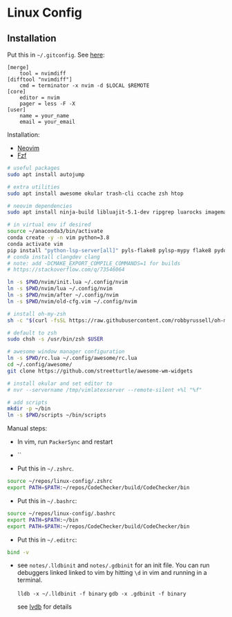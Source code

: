 # Linux Config

## Installation

Put this in `~/.gitconfig`. See [here](https://github.com/neovim/neovim/issues/2377):

    [merge]
        tool = nvimdiff
    [difftool "nvimdiff"] 
        cmd = terminator -x nvim -d $LOCAL $REMOTE
    [core]
        editor = nvim
        pager = less -F -X
    [user]
        name = your_name
        email = your_email

Installation:

* [Neovim](https://github.com/neovim/neovim)
* [Fzf](https://github.com/junegunn/fzf)

```bash
# useful packages
sudo apt install autojump 

# extra utilities
sudo apt install awesome okular trash-cli ccache zsh htop

# neovim dependencies
sudo apt install ninja-build libluajit-5.1-dev ripgrep luarocks imagemagick

# in virtual env if desired
source ~/anaconda3/bin/activate
conda create -y -n vim python=3.8
conda activate vim
pip install "python-lsp-server[all]" pyls-flake8 pylsp-mypy flake8 pydocstyle pylint mypy python-lsp-black jedi isort black
# conda install clangdev clang
# note: add -DCMAKE_EXPORT_COMPILE_COMMANDS=1 for builds
# https://stackoverflow.com/q/73546064

ln -s $PWD/nvim/init.lua ~/.config/nvim
ln -s $PWD/nvim/lua ~/.config/nvim
ln -s $PWD/nvim/after ~/.config/nvim
ln -s $PWD/nvim/old-cfg.vim ~/.config/nvim

# install oh-my-zsh
sh -c "$(curl -fsSL https://raw.githubusercontent.com/robbyrussell/oh-my-zsh/master/tools/install.sh)"

# default to zsh
sudo chsh -s /usr/bin/zsh $USER

# awesome window manager configuration
ln -s $PWD/rc.lua ~/.config/awesome/rc.lua
cd ~/.config/awesome/
git clone https://github.com/streetturtle/awesome-wm-widgets

# install okular and set editor to 
# nvr --servername /tmp/vimlatexserver --remote-silent +%l "%f"

# add scripts
mkdir -p ~/bin
ln -s $PWD/scripts ~/bin/scripts
```

Manual steps:

* In vim, run `PackerSync` and restart

* ``

* Put this in `~/.zshrc`.

```bash
source ~/repos/linux-config/.zshrc
export PATH=$PATH:~/repos/CodeChecker/build/CodeChecker/bin
```

* Put this in `~/.bashrc`:

```bash
source ~/repos/linux-config/.bashrc
export PATH=$PATH:~/bin
export PATH=$PATH:~/repos/CodeChecker/build/CodeChecker/bin
```

* Put this in `~/.editrc`:

```bash
bind -v
```

* see ``notes/.lldbinit`` and ``notes/.gdbinit`` for an init file. You can run
  debuggers linked linked to vim by hitting ``\d`` in vim and running in a terminal.

  ```lldb -x ~/.lldbinit -f binary```
  ```gdb -x .gdbinit -f binary```

  see [lvdb](https://github.com/esquires/lvdb) for details

